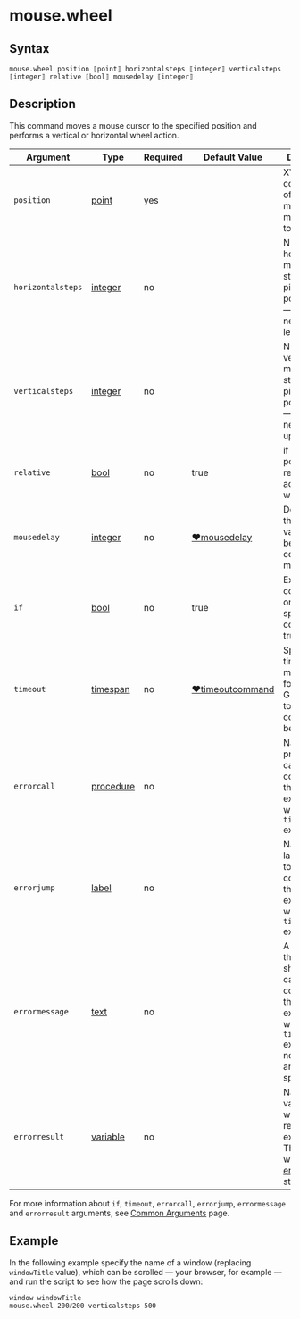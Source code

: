 # mouse.wheel

## Syntax

```G1ANT
mouse.wheel position ⟦point⟧ horizontalsteps ⟦integer⟧ verticalsteps ⟦integer⟧ relative ⟦bool⟧ mousedelay ⟦integer⟧
```

## Description

This command moves a mouse cursor to the specified position and performs a vertical or horizontal wheel action.

| Argument | Type | Required | Default Value | Description |
| -------- | ---- | -------- | ------------- | ----------- |
| `position`        | [point](](https://manual.g1ant.com/link/G1ANT.Language/G1ANT.Language/Structures/PointStructure.md)) | yes      |                                                              | XY coordinates of a pixel to move a mouse cursor to          |
|`horizontalsteps`| [integer](](https://manual.g1ant.com/link/G1ANT.Language/G1ANT.Language/Structures/PointStructure.md)) | no | | Number of horizontal mouse wheel steps in pixels; positive value — right, negative — left |
|`verticalsteps`| [integer](](https://manual.g1ant.com/link/G1ANT.Language/G1ANT.Language/Structures/PointStructure.md)) | no |  | Number of vertical mouse wheel steps in pixels; positive value — down, negative — up |
|`relative`| [bool](](https://manual.g1ant.com/link/G1ANT.Language/G1ANT.Language/Structures/BooleanStructure.md)) | no | true | if true position is relative to active window |
| `mousedelay`      | [integer](](https://manual.g1ant.com/link/G1ANT.Language/G1ANT.Language/Structures/IntegerStructure.md)) | no       | [♥mousedelay](](https://manual.g1ant.com/link/G1ANT.Language/G1ANT.Addon.Core/Variables/MouseDelayVariable.md)) | Determines the time value (in ms) between the consecutive mouse clicks |
| `if`           | [bool](](https://manual.g1ant.com/link/G1ANT.Language/G1ANT.Language/Structures/BooleanStructure.md)) | no       | true                                                        | Executes the command only if a specified condition is true   |
| `timeout`      | [timespan](](https://manual.g1ant.com/link/G1ANT.Language/G1ANT.Language/Structures/TimeSpanStructure.md)) | no       | [♥timeoutcommand](](https://manual.g1ant.com/link/G1ANT.Language/G1ANT.Addon.Core/Variables/TimeoutCommandVariable.md)) | Specifies time in milliseconds for G1ANT.Robot to wait for the command to be executed |
| `errorcall`    | [procedure](](https://manual.g1ant.com/link/G1ANT.Language/G1ANT.Language/Structures/ProcedureStructure.md)) | no       |                                                             | Name of a procedure to call when the command throws an exception or when a given `timeout` expires |
| `errorjump`    | [label](](https://manual.g1ant.com/link/G1ANT.Language/G1ANT.Language/Structures/LabelStructure.md)) | no       |                                                             | Name of the label to jump to when the command throws an exception or when a given `timeout` expires |
| `errormessage` | [text](](https://manual.g1ant.com/link/G1ANT.Language/G1ANT.Language/Structures/TextStructure.md)) | no       |                                                             | A message that will be shown in case the command throws an exception or when a given `timeout` expires, and no `errorjump` argument is specified |
| `errorresult`  | [variable](](https://manual.g1ant.com/link/G1ANT.Language/G1ANT.Language/Structures/VariableStructure.md)) | no       |                                                             | Name of a variable that will store the returned exception. The variable will be of [error](](https://manual.g1ant.com/link/G1ANT.Language/G1ANT.Language/Structures/ErrorStructure.md)) structure  |

For more information about `if`, `timeout`, `errorcall`, `errorjump`, `errormessage` and `errorresult` arguments, see [Common Arguments](https://github.com/G1ANT-Robot/G1ANT.Manual/blob/develop/appendices/common-arguments.md) page.

## Example

In the following example specify the name of a window (replacing `windowTitle` value), which can be scrolled — your browser, for example — and run the script to see how the page scrolls down:

```G1ANT
window windowTitle
mouse.wheel 200⫽200 verticalsteps 500
```
